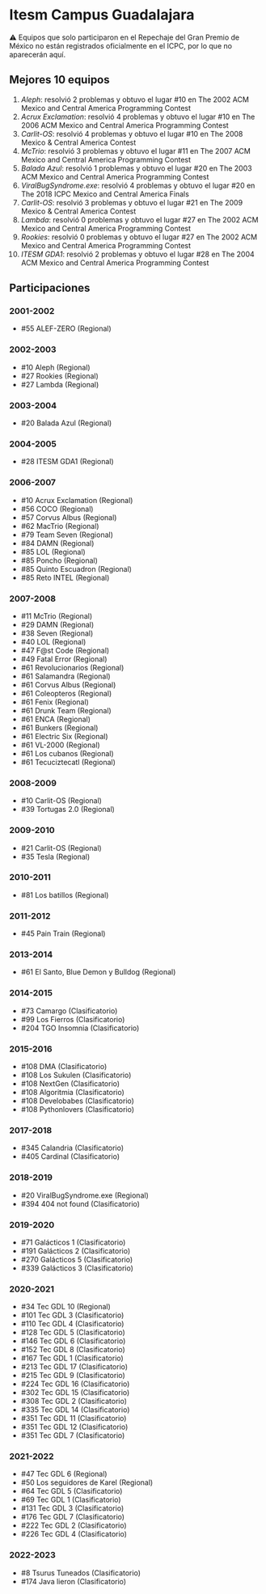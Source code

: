 # Itesm Campus Guadalajara

:warning: Equipos que solo participaron en el Repechaje del Gran Premio de México no están registrados oficialmente en el ICPC, por lo que no aparecerán aquí.

## Mejores 10 equipos

1. _Aleph_: resolvió 2 problemas y obtuvo el lugar #10 en The 2002 ACM Mexico and Central America Programming Contest
1. _Acrux Exclamation_: resolvió 4 problemas y obtuvo el lugar #10 en The 2006 ACM Mexico and Central America Programming Contest
1. _Carlit-OS_: resolvió 4 problemas y obtuvo el lugar #10 en The 2008 Mexico & Central America Contest
1. _McTrio_: resolvió 3 problemas y obtuvo el lugar #11 en The 2007 ACM Mexico and Central America Programming Contest
1. _Balada Azul_: resolvió 1 problemas y obtuvo el lugar #20 en The 2003 ACM Mexico and Central America Programming Contest
1. _ViralBugSyndrome.exe_: resolvió 4 problemas y obtuvo el lugar #20 en The 2018 ICPC Mexico and Central America Finals
1. _Carlit-OS_: resolvió 3 problemas y obtuvo el lugar #21 en The 2009 Mexico & Central America Contest
1. _Lambda_: resolvió 0 problemas y obtuvo el lugar #27 en The 2002 ACM Mexico and Central America Programming Contest
1. _Rookies_: resolvió 0 problemas y obtuvo el lugar #27 en The 2002 ACM Mexico and Central America Programming Contest
1. _ITESM GDA1_: resolvió 2 problemas y obtuvo el lugar #28 en The 2004 ACM Mexico and Central America Programming Contest

## Participaciones

### 2001-2002

- #55 ALEF-ZERO (Regional)

### 2002-2003

- #10 Aleph (Regional)
- #27 Rookies (Regional)
- #27 Lambda (Regional)

### 2003-2004

- #20 Balada Azul (Regional)

### 2004-2005

- #28 ITESM GDA1 (Regional)

### 2006-2007

- #10 Acrux Exclamation (Regional)
- #56 COCO (Regional)
- #57 Corvus Albus  (Regional)
- #62 MacTrio (Regional)
- #79 Team Seven (Regional)
- #84 DAMN (Regional)
- #85 LOL (Regional)
- #85 Poncho (Regional)
- #85 Quinto Escuadron (Regional)
- #85 Reto INTEL (Regional)

### 2007-2008

- #11 McTrio (Regional)
- #29 DAMN (Regional)
- #38 Seven (Regional)
- #40 LOL (Regional)
- #47 F@st Code (Regional)
- #49 Fatal Error (Regional)
- #61 Revolucionarios (Regional)
- #61 Salamandra (Regional)
- #61 Corvus Albus (Regional)
- #61 Coleopteros (Regional)
- #61 Fenix (Regional)
- #61 Drunk Team (Regional)
- #61 ENCA (Regional)
- #61 Bunkers (Regional)
- #61 Electric Six (Regional)
- #61 VL-2000 (Regional)
- #61 Los cubanos (Regional)
- #61 Tecuciztecatl (Regional)

### 2008-2009

- #10 Carlit-OS (Regional)
- #39 Tortugas 2.0 (Regional)

### 2009-2010

- #21 Carlit-OS (Regional)
- #35 Tesla (Regional)

### 2010-2011

- #81 Los batillos (Regional)

### 2011-2012

- #45 Pain Train (Regional)

### 2013-2014

- #61 El Santo, Blue Demon y Bulldog (Regional)

### 2014-2015

- #73 Camargo (Clasificatorio)
- #99 Los Fierros (Clasificatorio)
- #204 TGO Insomnia (Clasificatorio)

### 2015-2016

- #108 DMA (Clasificatorio)
- #108 Los Sukulen (Clasificatorio)
- #108 NextGen (Clasificatorio)
- #108 Algoritmia (Clasificatorio)
- #108 Develobabes (Clasificatorio)
- #108 Pythonlovers (Clasificatorio)

### 2017-2018

- #345 Calandria (Clasificatorio)
- #405 Cardinal (Clasificatorio)

### 2018-2019

- #20 ViralBugSyndrome.exe (Regional)
- #394 404 not found (Clasificatorio)

### 2019-2020

- #71 Galácticos 1 (Clasificatorio)
- #191 Galácticos 2 (Clasificatorio)
- #270 Galácticos 5 (Clasificatorio)
- #339 Galácticos 3 (Clasificatorio)

### 2020-2021

- #34 Tec GDL 10 (Regional)
- #101 Tec GDL 3 (Clasificatorio)
- #110 Tec GDL 4 (Clasificatorio)
- #128 Tec GDL 5 (Clasificatorio)
- #146 Tec GDL 6 (Clasificatorio)
- #152 Tec GDL 8 (Clasificatorio)
- #167 Tec GDL 1 (Clasificatorio)
- #213 Tec GDL 17 (Clasificatorio)
- #215 Tec GDL 9 (Clasificatorio)
- #224 Tec GDL 16 (Clasificatorio)
- #302 Tec GDL 15 (Clasificatorio)
- #308 Tec GDL 2 (Clasificatorio)
- #335 Tec GDL 14 (Clasificatorio)
- #351 Tec GDL 11 (Clasificatorio)
- #351 Tec GDL 12 (Clasificatorio)
- #351 Tec GDL 7 (Clasificatorio)

### 2021-2022

- #47 Tec GDL 6 (Regional)
- #50 Los seguidores de Karel (Regional)
- #64 Tec GDL 5 (Clasificatorio)
- #69 Tec GDL 1 (Clasificatorio)
- #131 Tec GDL 3 (Clasificatorio)
- #176 Tec GDL 7 (Clasificatorio)
- #222 Tec GDL 2 (Clasificatorio)
- #226 Tec GDL 4 (Clasificatorio)

### 2022-2023

- #8 Tsurus Tuneados (Clasificatorio)
- #174 Java lieron (Clasificatorio)



